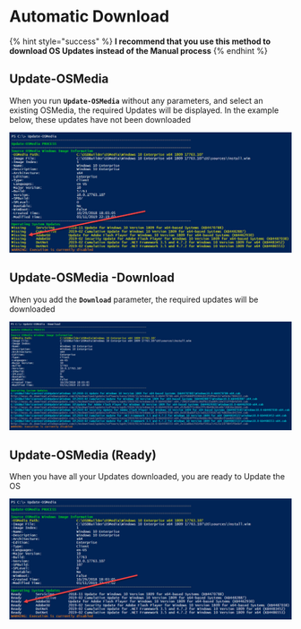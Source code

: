 # Automatic Download

{% hint style="success" %}
**I recommend that you use this method to download OS Updates instead of the Manual process**
{% endhint %}

## Update-OSMedia

When you run **`Update-OSMedia`** without any parameters, and select an existing OSMedia, the required Updates will be displayed.  In the example below, these updates have not been downloaded

![](../../../../.gitbook/assets/image%20%2876%29.png)

## Update-OSMedia -Download

When you add the **`Download`** parameter, the required updates will be downloaded 

![](../../../../.gitbook/assets/image%20%28195%29.png)

## Update-OSMedia \(Ready\)

When you have all your Updates downloaded, you are ready to Update the OS

![](../../../../.gitbook/assets/image%20%28162%29.png)



